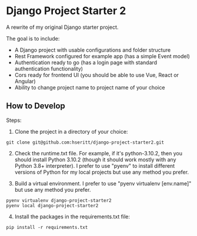 # Django Project Starter 2

A rewrite of my original Django starter project.

The goal is to include:

* A Django project with usable configurations and folder structure
* Rest Framework configured for example app (has a simple Event model)
* Authentication ready to go (has a login page with standard authentication functionality)
* Cors ready for frontend UI (you should be able to use Vue, React or Angular)
* Ability to change project name to project name of your choice

## How to Develop

Steps:

1. Clone the project in a directory of your choice:

```
git clone git@github.com:hseritt/django-project-starter2.git
```

2. Check the runtime.txt file. For example, if it's python-3.10.2, then you should install Python 3.10.2 (though it should work mostly with any Python 3.8+ interpreter). I prefer to use "pyenv" to install different versions of Python for my local projects but use any method you prefer.

3. Build a virtual environment. I prefer to use "pyenv virtualenv [env.name]" but use any method you prefer.

```
pyenv virtualenv django-project-starter2
pyenv local django-project-starter2
```

4. Install the packages in the requirements.txt file:

```
pip install -r requirements.txt
```
